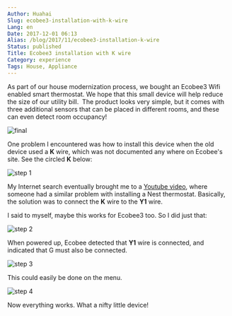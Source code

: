 ```yaml
---
Author: Huahai
Slug: ecobee3-installation-with-k-wire
Lang: en
Date: 2017-12-01 06:13
Alias: /blog/2017/11/ecobee3-installation-k-wire
Status: published
Title: Ecobee3 installation with K wire
Category: experience
Tags: House, Appliance
---
```


As part of our house modernization process, we bought an Ecobee3 Wifi enabled smart thermostat. We hope that this small device will help reduce the size of our utility bill.  The product looks very simple, but it comes with three additional sensors that can be placed in different rooms, and these can even detect room occupancy!

![final](https://farm5.staticflickr.com/4517/38758945381_22df31e473.jpg)

One problem I encountered was how to install this device when the old device used a **K** wire, which was not documented any where on Ecobee's site. See the circled **K** below:

![step 1](https://farm5.staticflickr.com/4559/38758945231_bccf06a000.jpg)

My Internet search eventually brought me to a <a href="https://www.youtube.com/watch?v=NTDRQNpGi1c">Youtube video</a>, where someone had a similar problem with installing a Nest thermostat. Basically, the solution was to connect the **K** wire to the **Y1** wire.

I said to myself, maybe this works for Ecobee3 too. So I did just that:

![step 2](https://farm5.staticflickr.com/4570/38758945181_344c5b40c7.jpg)

When powered up, Ecobee detected that **Y1** wire is connected, and indicated that G must also be connected.

![step 3](https://farm5.staticflickr.com/4523/38758945301_242d5d8cc9.jpg)

This could easily be done on the menu.

![step 4](https://farm5.staticflickr.com/4583/38758945271_292f9b0a7b.jpg)

Now everything works. What a nifty little device!
